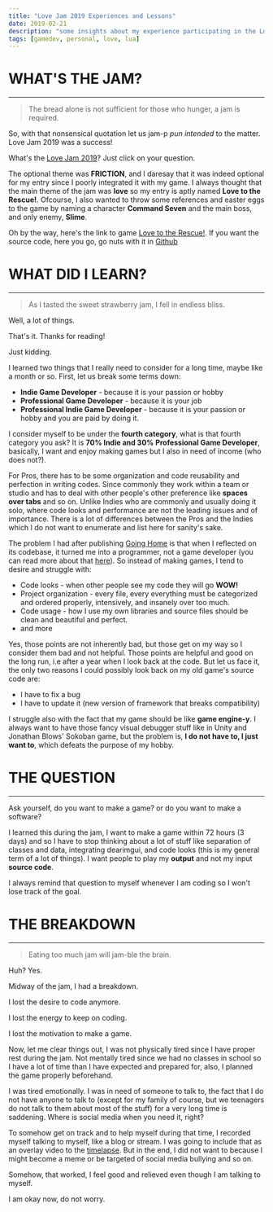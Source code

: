 ```yaml
---
title: "Love Jam 2019 Experiences and Lessons"
date: 2019-02-21
description: "some insights about my experience participating in the Love Jam 2019"
tags: [gamedev, personal, love, lua]
---
```


# WHAT'S THE JAM?

---

> The bread alone is not sufficient for those who hunger, a jam is required.

So, with that nonsensical quotation let us jam-p *pun intended* to the matter. Love Jam 2019 was a success!

What's the [Love Jam 2019](https://itch.io/jam/love2d-jam-2019)? Just click on your question.

The optional theme was **FRICTION**, and I daresay that it was indeed optional for my entry since I poorly integrated it with my game. I always thought that the main theme of the jam was **love** so my entry is aptly named **Love to the Rescue!**. Ofcourse, I also wanted to throw some references and easter eggs to the game by naming a character **Command Seven** and the main boss, and only enemy, **Slime**.

Oh by the way, here's the link to game [Love to the Rescue!](https://brbl.itch.io/love-to-the-rescue). If you want the source code, here you go, go nuts with it in [Github](https://github.com/flamendless/love-jam-2019)

# WHAT DID I LEARN?

---

> As I tasted the sweet strawberry jam, I fell in endless bliss.

Well, a lot of things.

That's it. Thanks for reading!

Just kidding.

I learned two things that I really need to consider for a long time, maybe like a month or so. First, let us break some terms down:

* **Indie Game Developer** - because it is your passion or hobby
* **Professional Game Developer** - because it is your job
* **Professional Indie Game Developer** - because it is your passion or hobby and you are paid by doing it.

I consider myself to be under the **fourth category**, what is that fourth category you ask? It is **70% Indie and 30% Professional Game Developer**, basically, I want and enjoy making games but I also in need of income (who does not?).

For Pros, there has to be some organization and code reusability and perfection in writing codes. Since commonly they work within a team or studio and has to deal with other people's other preference like **spaces over tabs** and so on. Unlike Indies who are commonly and usually doing it solo, where code looks and performance are not the leading issues and of importance. There is a lot of differences between the Pros and the Indies which I do not want to enumerate and list here for sanity's sake.

The problem I had after publishing [Going Home](https://gamejolt.com/games/goinghome/237280) is that when I reflected on its codebase, it turned me into a programmer, not a game developer (you can read more about that [here](https://flamendless.github.io/gamedev/2018/01/08/going-home-remake/)). So instead of making games, I tend to desire and struggle with:

* Code looks - when other people see my code they will go **WOW!**
* Project organization - every file, every everything must be categorized and ordered properly, intensively, and insanely over too much.
* Code usage - how I use my own libraries and source files should be clean and beautiful and perfect.
* and more

Yes, those points are not inherently bad, but those get on my way so I consider them bad and not helpful. Those points are helpful and good on the long run, i.e after a year when I look back at the code. But let us face it, the only two reasons I could possibly look back on my old game's source code are:
		
* I have to fix a bug
* I have to update it (new version of framework that breaks compatibility)

I struggle also with the fact that my game should be like **game engine-y**. I always want to have those fancy visual debugger stuff like in Unity and Jonathan Blows' Sokoban game, but the problem is, **I do not have to, I just want to**, which defeats the purpose of my hobby.

# THE QUESTION

---

Ask yourself, do you want to make a game? or do you want to make a software?

I learned this during the jam, I want to make a game within 72 hours (3 days) and so I have to stop thinking about a lot of stuff like separation of classes and data, integrating dearimgui, and code looks (this is my general term of a lot of things). I want people to play my **output** and not my input **source code**.

I always remind that question to myself whenever I am coding so I won't lose track of the goal.


# THE BREAKDOWN

---

> Eating too much jam will jam-ble the brain.

Huh? Yes.

Midway of the jam, I had a breakdown.

I lost the desire to code anymore.

I lost the energy to keep on coding.

I lost the motivation to make a game.

Now, let me clear things out, I was not physically tired since I have proper rest during the jam. Not mentally tired since we had no classes in school so I have a lot of time than I have expected and prepared for, also, I planned the game properly beforehand.

I was tired emotionally. I was in need of someone to talk to, the fact that I do not have anyone to talk to (except for my family of course, but we teenagers do not talk to them about most of the stuff) for a very long time is saddening. Where is social media when you need it, right?

To somehow get on track and to help myself during that time, I recorded myself talking to myself, like a blog or stream. I was going to include that as an overlay video to the [timelapse](https://www.youtube.com/watch?v=ckCshKBekOE). But in the end, I did not want to because I might become a meme or be targeted of social media bullying and so on.

Somehow, that worked, I feel good and relieved even though I am talking to myself.

I am okay now, do not worry.
